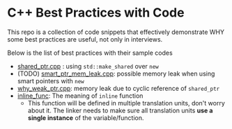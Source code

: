# C++ Best Practices with Code

This repo is a collection of code snippets that effectively demonstrate WHY some best practices are useful, not only in interviews.

Below is the list of best practices with their sample codes

- [shared_ptr.cpp](shared_ptr.cpp) : using `std::make_shared` over `new` 
- (TODO) [smart_ptr_mem_leak.cpp](smart_ptr_mem_leak.cpp): possible memory leak when using smart pointers with `new`
- [why_weak_ptr.cpp](why_weak_ptr.cpp): memory leak due to cyclic reference of `shared_ptr`
- [inline_func](inline_func): The meaning of `inline` function
  - This function will be defined in multiple translation units, don't worry about it. The linker needs to make sure all translation units **use a single instance** of the variable/function.